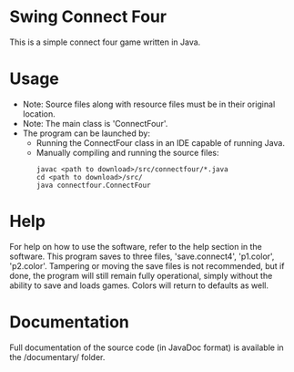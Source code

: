 # Swing Connect Four
This is a simple connect four game written in Java.

# Usage
- Note: Source files along with resource files
  must be in their original location.
- Note: The main class is 'ConnectFour'.
- The program can be launched by:
  - Running the ConnectFour class in an IDE capable of running  Java.
  - Manually compiling and running the source files:
      ```
      javac <path to download>/src/connectfour/*.java
      cd <path to download>/src/
      java connectfour.ConnectFour
      ```

# Help
For help on how to use the software, refer to the help section in the software.
This program saves to three files, 'save.connect4', 'p1.color', 'p2.color'.
Tampering or moving the save files is not recommended, but if done, the program
will still remain fully operational, simply without the ability to save and loads games.
Colors will return to defaults as well.

# Documentation
Full documentation of the source code (in JavaDoc format) is available in the /documentary/ folder.
